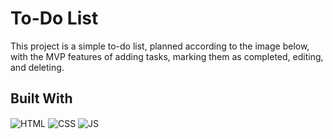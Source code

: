 # To-Do List
This project is a simple to-do list, planned according to the image below, with the MVP features of adding tasks, marking them as completed, editing, and deleting.

## Built With
<img align="center" alt="HTML" src="https://img.shields.io/badge/HTML5-E34F26?style=for-the-badge&logo=html5&logoColor=white">
<img align="center" alt="CSS"  src="https://img.shields.io/badge/CSS3-1572B6?style=for-the-badge&logo=css3&logoColor=white">
<img align="center" alt="JS"  src="https://img.shields.io/badge/JavaScript-F7DF1E?style=for-the-badge&logo=javascript&logoColor=black">
